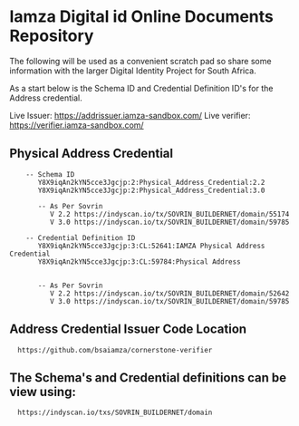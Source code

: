 # Iamza Digital id Online Documents Repository

The following will be used as a convenient scratch pad so share some information with the larger Digital Identity Project for South Africa.

As a start below is the  Schema ID and Credential Definition ID's for the Address credential.

   Live Issuer:    https://addrissuer.iamza-sandbox.com/
   Live verifier: https://verifier.iamza-sandbox.com/

   ## Physical Address Credential

        -- Schema ID
           Y8X9iqAn2kYN5cce3Jgcjp:2:Physical_Address_Credential:2.2
           Y8X9iqAn2kYN5cce3Jgcjp:2:Physical_Address_Credential:3.0

           -- As Per Sovrin  
              V 2.2 https://indyscan.io/tx/SOVRIN_BUILDERNET/domain/55174
	          V 3.0 https://indyscan.io/tx/SOVRIN_BUILDERNET/domain/59785

        -- Credential Definition ID
           Y8X9iqAn2kYN5cce3Jgcjp:3:CL:52641:IAMZA Physical Address Credential
           Y8X9iqAn2kYN5cce3Jgcjp:3:CL:59784:Physical Address


           -- As Per Sovrin
              V 2.2 https://indyscan.io/tx/SOVRIN_BUILDERNET/domain/52642
              V 3.0 https://indyscan.io/tx/SOVRIN_BUILDERNET/domain/59785

   ## Address Credential Issuer Code Location
      
      https://github.com/bsaiamza/cornerstone-verifier

   ## The Schema's and Credential definitions can be view using:
	  https://indyscan.io/txs/SOVRIN_BUILDERNET/domain
